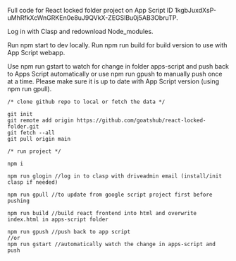 Full code for React locked folder project on App Script ID 1kgbJuxdXsP-uMhRfkXcWnGRKEn0e8uJ9QVkX-ZEGSlBu0j5AB3ObruTP.

Log in with Clasp and redownload Node_modules.

Run npm start to dev locally. Run npm run build for build version to use with App Script webapp.

Use npm run gstart to watch for change in folder apps-script and push back to Apps Script automatically or use npm run gpush to manually push once at a time. Please make sure it is up to date with App Script version (using npm run gpull).

```
/* clone github repo to local or fetch the data */

git init
git remote add origin https://github.com/goatshub/react-locked-folder.git
git fetch --all
git pull origin main
```

```
/* run project */

npm i

npm run glogin //log in to clasp with driveadmin email (install/init clasp if needed)

npm run gpull //to update from google script project first before pushing

npm run build //build react frontend into html and overwrite index.html in apps-script folder

npm run gpush //push back to app script
//or
npm run gstart //automatically watch the change in apps-script and push

```
